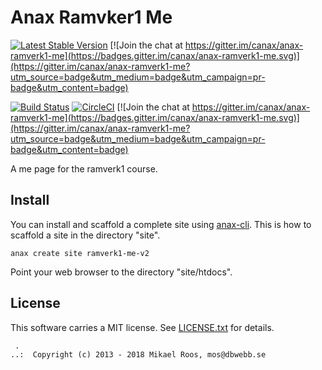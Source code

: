 Anax Ramvker1 Me
=========================

[![Latest Stable Version](https://poser.pugx.org/anax/anax-ramverk1-me/v/stable)](https://packagist.org/packages/anax/anax-ramverk1-me)
[![Join the chat at https://gitter.im/canax/anax-ramverk1-me](https://badges.gitter.im/canax/anax-ramverk1-me.svg)](https://gitter.im/canax/anax-ramverk1-me?utm_source=badge&utm_medium=badge&utm_campaign=pr-badge&utm_content=badge)

[![Build Status](https://travis-ci.org/canax/anax-ramverk1-me.svg?branch=master)](https://travis-ci.org/canax/anax-ramverk1-me)
[![CircleCI](https://circleci.com/gh/canax/anax-ramverk1-me.svg?style=svg)](https://circleci.com/gh/canax/anax-ramverk1-me) [![Join the chat at https://gitter.im/canax/anax-ramverk1-me](https://badges.gitter.im/canax/anax-ramverk1-me.svg)](https://gitter.im/canax/anax-ramverk1-me?utm_source=badge&utm_medium=badge&utm_campaign=pr-badge&utm_content=badge)


A me page for the ramverk1 course.



Install
------------------

You can install and scaffold a complete site using [anax-cli](https://github.com/canax/anax-cli). This is how to scaffold a site in the directory "site".

```
anax create site ramverk1-me-v2
```

Point your web browser to the directory "site/htdocs".



License
------------------

This software carries a MIT license. See [LICENSE.txt](LICENSE.txt) for details.



```
 .  
..:  Copyright (c) 2013 - 2018 Mikael Roos, mos@dbwebb.se
```
